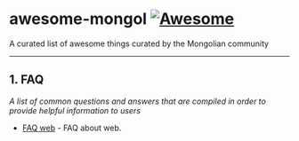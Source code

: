 # awesome-mongol [![Awesome](https://cdn.rawgit.com/sindresorhus/awesome/d7305f38d29fed78fa85652e3a63e154dd8e8829/media/badge.svg)](https://github.com/sindresorhus/awesome)
A curated list of awesome things curated by the Mongolian community

---

## 1. FAQ

*A list of common questions and answers that are compiled in order to provide helpful information to users*

* [FAQ web](./FAQ/FAQ-web.md) - FAQ about web.
